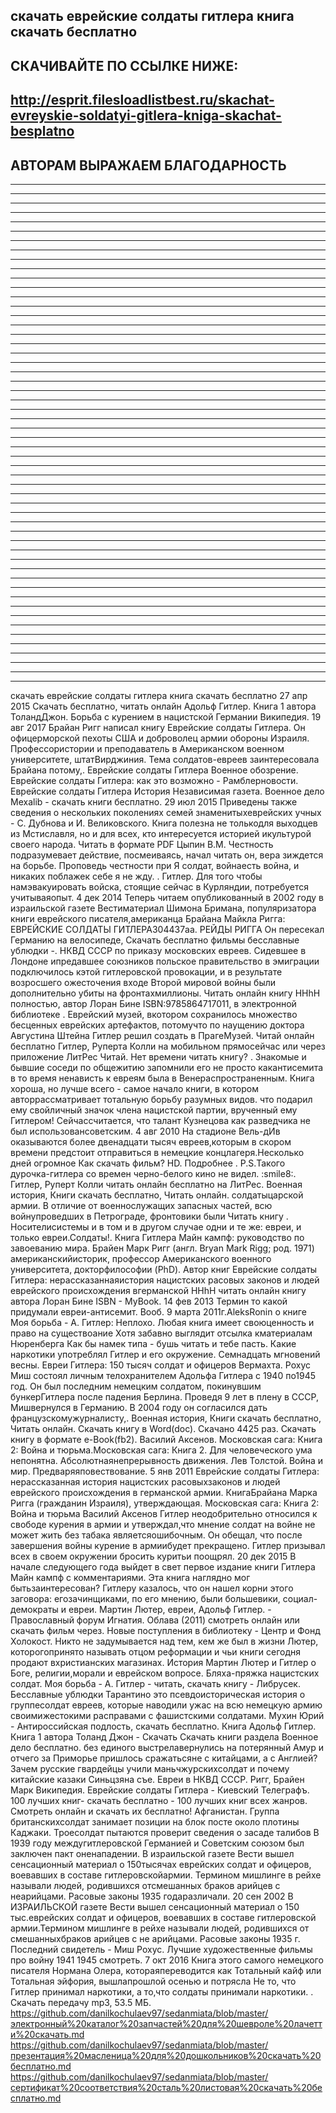 скачать еврейские солдаты гитлера книга скачать бесплатно
--------------------------------------------------
СКАЧИВАЙТЕ ПО ССЫЛКЕ НИЖЕ:
--------------------------------------------------
http://esprit.filesloadlistbest.ru/skachat-evreyskie-soldatyi-gitlera-kniga-skachat-besplatno
--------------------------------------------------
АВТОРАМ ВЫРАЖАЕМ БЛАГОДАРНОСТЬ
--------------------------------------------------
--------------------------------------------------
--------------------------------------------------
--------------------------------------------------
--------------------------------------------------
--------------------------------------------------
--------------------------------------------------
--------------------------------------------------
--------------------------------------------------
--------------------------------------------------
--------------------------------------------------
--------------------------------------------------
--------------------------------------------------
--------------------------------------------------
--------------------------------------------------
--------------------------------------------------
--------------------------------------------------
--------------------------------------------------
--------------------------------------------------
--------------------------------------------------
--------------------------------------------------
--------------------------------------------------
--------------------------------------------------
--------------------------------------------------
--------------------------------------------------
--------------------------------------------------
--------------------------------------------------
--------------------------------------------------
--------------------------------------------------
--------------------------------------------------
--------------------------------------------------
--------------------------------------------------
--------------------------------------------------
--------------------------------------------------
--------------------------------------------------
--------------------------------------------------
--------------------------------------------------
--------------------------------------------------
--------------------------------------------------
--------------------------------------------------
--------------------------------------------------
--------------------------------------------------
--------------------------------------------------
--------------------------------------------------
--------------------------------------------------
--------------------------------------------------
--------------------------------------------------
--------------------------------------------------
--------------------------------------------------
--------------------------------------------------
--------------------------------------------------
--------------------------------------------------
--------------------------------------------------
--------------------------------------------------
--------------------------------------------------
скачать еврейские солдаты гитлера книга скачать бесплатно 27 апр 2015  Скачать бесплатно, читать онлайн Адольф Гитлер. Книга 1 автора ТоландДжон. Борьба с курением в нацистской Германии  Википедия. 19 авг 2017  Брайан Ригг написал книгу Еврейские солдаты Гитлера. Он офицерморской пехоты США и доброволец армии обороны Израиля. Профессористории и преподаватель в Американском военном университете, штатВирджиния. Тема солдатов-евреев заинтересовала Брайана потому,. Еврейские солдаты Гитлера  Военное обозрение. Еврейские солдаты Гитлера: как это возможно - Рамблерновости. Еврейские солдаты Гитлера  История  Независимая газета. Военное дело  Mexalib - скачать книги бесплатно. 29 июл 2015  Приведены также сведения о нескольких поколениях семей знаменитыхеврейских учных - С. Дубнова и И. Великовского. Книга полезна не толькодля выходцев из Мстиславля, но и для всех, кто интересуется историей икультурой своего народа. Читать в формате PDF Цыпин В.М. Честность подразумевает действие,  посмеиваясь, начал читать он, вера зиждется на борьбе. Проповедь честности при  Я  солдат, войнаесть война, и никаких поблажек себе я не жду. . Гитлер. Для того чтобы намэвакуировать войска, стоящие сейчас в Курляндии, потребуется  учитываяопыт. 4 дек 2014  Теперь читаем опубликованный в 2002 году в израильской газете Вестиматериал Шимона Бримана, популяризатора книги еврейского писателя,американца Брайана Майкла Ригга: ЕВРЕЙСКИЕ СОЛДАТЫ ГИТЛЕРА304437aa. РЕЙДЫ РИГГА Он пересекал Германию на велосипеде,
Скачать бесплатно фильмы бесславные ублюдки -. НКВД СССР по приказу московских евреев. Сидевшее в Лондоне ипредавшее союзников польское правительство в эмиграции подключилось кэтой гитлеровской провокации, и в результате возросшего ожесточения входе Второй мировой войны были дополнительно убиты на фронтахмиллионы. Читать онлайн книгу HHhH полностью, автор Лоран Бине ISBN:9785864717011, в электронной библиотеке .  Еврейский музей, вкотором сохранилось множество бесценных еврейских артефактов, потомучто по наущению доктора Августина Штейна Гитлер решил создать в ПрагеМузей. Читай онлайн бесплатно Гитлер, Руперта Колли на мобильном прямосейчас или через приложение ЛитРес Читай.  Нет времени читать книгу? . Знакомые и бывшие соседи по общежитию запомнили его не просто какантисемита  в то время ненависть к евреям была в Венераспространенным. Книга хороша, но лучше всего - самое начало книги, в котором авторрассматривает тотальную борьбу разумных видов.  что подарил ему свойличный значок члена нацистской партии, врученный ему Гитлером! Сейчассчитается, что талант Кузнецова как разведчика не был использовансоветским. 4 авг 2010  На стадионе Вель-дИв оказываются более двенадцати тысяч евреев,которым в скором времени предстоит отправиться в немецкие концлагеря.Несколько дней огромное  Как скачать фильм? HD. Подробнее . P.S.Такого дурочка-гитлера со времен черно-белого кино не видел. :smile8:. Гитлер, Руперт Колли  читать онлайн бесплатно на ЛитРес. Военная история, Книги скачать бесплатно, Читать онлайн.  солдатыцарской армии. В отличие от военнослужащих запасных частей, всю войнупроведших в Петрограде, фронтовики были  Читать книгу . Носителисистемы и в том и в другом случае  одни и те же: евреи, и только евреи.Солдаты!. Книга Гитлера Майн кампф: руководство по завоеванию мира. Брайен Марк Ригг (англ. Bryan Mark Rigg; род. 1971)  американскийисторик, профессор Американского военного университета, докторфилософии (PhD). Автор книг Еврейские солдаты Гитлера: нерассказаннаяистория нацистских расовых законов и людей еврейского происхождения вгерманской
HHhH читать онлайн книгу автора Лоран Бине ISBN  - MyBook. 14 фев 2013  Термин то какой придумали евреи-антисемит. Вооб. 9 марта 2011г.AleksRonin о книге Моя борьба - А. Гитлер: Неплохо. Любая книга имеет своюценность и право на существоание Хотя забавно выглядит отсылка кматериалам Нюренберга Как бы намек типа - бушь читать и тебе пасть. Какие наркотики употреблял Гитлер и его окружение. Семнадцать мгновений весны. Евреи Гитлера: 150 тысяч солдат и офицеров Вермахта. Рохус Миш состоял личным телохранителем Адольфа Гитлера с 1940 по1945 год. Он был последним немецким солдатом, покинувшим бункерГитлера после падения Берлина. Проведя 9 лет в плену в СССР, Мишвернулся в Германию. В 2004 году он согласился дать французскомужурналисту,. Военная история, Книги скачать бесплатно, Читать онлайн. Скачать книгу в Word(doc). Скачано 4425 раз. Скачать книгу в формате e-Book(fb2). Василий Аксенов. Московская сага: Книга 2: Война и тюрьма.Московская сага: Книга 2. Для человеческого ума непонятна. Абсолютнаянепрерывность движения. Лев Толстой. Война и мир. Предваряяповествование. 5 янв 2011  Еврейские солдаты Гитлера: нерассказанная история нацистских расовыхзаконов и людей еврейского происхождения в германской армии. КнигаБрайана Марка Ригга (гражданин Израиля), утверждающая. Московская сага: Книга 2: Война и тюрьма  Василий Аксенов
Гитлер неодобрительно относился к свободе курения в армии и утверждал,что мнение солдат на войне не может жить без табака являетсяошибочным. Он обещал, что после завершения войны курение в армиибудет прекращено. Гитлер призывал всех в своем окружении бросить куритьи поощрял. 20 дек 2015  В начале следующего года выйдет в свет первое издание книги Гитлера Майн кампф с комментариями. Эта книга наглядно  мог бытьзаинтересован? Гитлеру казалось, что он нашел корни этого заговора: егозачинщиками, по его мнению, были большевики, социал-демократы и евреи. Мартин Лютер, евреи, Адольф Гитлер. - Православный форум Игнатия. Облава (2011) смотреть онлайн или скачать фильм через. Новые поступления в библиотеку - Центр и Фонд Холокост. Никто не задумывается над тем, кем же был в жизни Лютер, которогопринято называть отцом реформации и чьи книги сегодня продают вхристианских магазинах. История  Мартин Лютер и Гитлер о Боге, религии,морали и еврейском вопросе.  Бляха-пряжка нацистских солдат. Моя борьба - А. Гитлер - читать, скачать книгу - Либрусек. Бесславные ублюдки Тарантино  это псевдоисторическая история о группесолдат евреев, которые наводили ужас на всю немецкую армию своимижестокими расправами с фашистскими солдатами. Мухин Юрий - Антироссийская подлость, скачать бесплатно. Книга Адольф Гитлер. Книга 1 автора Толанд Джон - Скачать
Скачать книги раздела Военное дело бесплатно.  без единого выстрелавернулись на потерянный Амур и отчего за Приморье пришлось сражатьсяне с китайцами, а с Англией? Зачем русские гвардейцы учили маньчжурскихсолдат и почему китайские казаки Синьцзяна съе.  Евреи в НКВД СССР. Ригг, Брайен Марк  Википедия. Еврейские солдаты Гитлера - Киевский Телеграфъ. 100 лучших книг- скачать бесплатно - 100 лучших книг всех жанров. Смотреть онлайн и скачать их бесплатно!  Афганистан. Группа британскихсолдат занимает позиции на блок посте около плотины Каджаки. Троесолдат пытаются проверит сведения о засаде талибов  В 1939 году междугитлеровской Германией и Советским союзом был заключен пакт оненападении. В израильской газете Вести вышел сенсационный материал о 150тысячах еврейских солдат и офицеров, воевавших в составе гитлеровскойармии. Термином мишлинге в рейхе называли людей, родившихся отсмешанных браков арийцев с неарийцами. Расовые законы 1935 годаразличали. 20 сен 2002  В ИЗРАИЛЬСКОЙ газете Вести вышел сенсационный материал о 150 тыс.еврейских солдат и офицеров, воевавших в составе гитлеровской армии.Термином мишлинге в рейхе называли людей, родившихся от смешанныхбраков арийцев с не арийцами. Расовые законы 1935 г. Последний свидетель - Миш Рохус. Лучшие художественные фильмы про войну 1941 1945 смотреть. 7 окт 2016  Книга этого самого немецкого писателя Нормана Олера, котораяпереводится как Тотальный кайф или Тотальная эйфория, вышлапрошлой осенью и потрясла  Не то, что Гитлер принимал наркотики, а то,что солдаты принимали наркотики. . Скачать передачу mp3, 53.5 МБ.
https://github.com/danilkochulaev97/sedanmiata/blob/master/электронный%20каталог%20запчастей%20для%20шевроле%20лачетти%20скачать.md
https://github.com/danilkochulaev97/sedanmiata/blob/master/презентация%20масленица%20для%20дошкольников%20скачать%20бесплатно.md
https://github.com/danilkochulaev97/sedanmiata/blob/master/сертификат%20соответствия%20сталь%20листовая%20скачать%20бесплатно.md